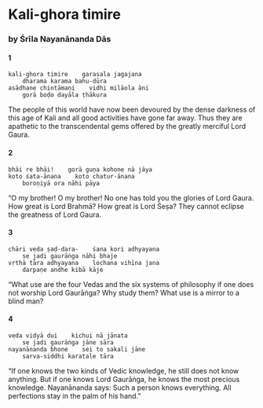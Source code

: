 # Kali-ghora timire

### by Śrīla Nayanānanda Dās

#### 1

    kali-ghora timire    garasala jagajana
        dharama karama bahu-dūra
    asādhane chintāmaṇi    vidhi milāola āni
        gorā boḍo dayāla ṭhākura

The people of this world have now been devoured by the dense darkness of this age of Kali and all good activities have gone far away. Thus they are apathetic to the transcendental gems offered by the greatly merciful Lord Gaura.

#### 2

    bhāi re bhāi!    gorā guṇa kohone nā jāya
    koto śata-ānana    koto chatur-ānana
        boroṇiyā ora nāhi pāya

“O my brother! O my brother! No one has told you the glories of Lord Gaura. How great is Lord Brahmā? How great is Lord Śeṣa? They cannot eclipse the greatness of Lord Gaura.

#### 3

    chāri veda ṣaḍ-dara-    śana kori adhyayana
        se jadi gaurāṅga nāhi bhaje
    vṛthā tāra adhyayana    lochana vihīna jana
        darpaṇe andhe kibā kāje

“What use are the four Vedas and the six systems of philosophy if one does not worship Lord Gaurāṅga? Why study them? What use is a mirror to a blind man?

#### 4

    veda vidyā dui    kichui nā jānata
        se jadi gaurāṅga jāne sāra
    nayanānanda bhone    sei to sakali jāne
        sarva-siddhi karatale tāra

“If one knows the two kinds of Vedic knowledge, he still does not know anything. But if one knows Lord Gaurāṅga, he knows the most precious knowledge. Nayanānanda says: Such a person knows everything. All perfections stay in the palm of his hand.”

